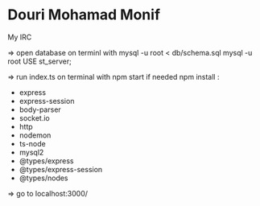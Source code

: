 # Douri Mohamad Monif

My IRC

=> open database on terminl with 
mysql -u root < db/schema.sql
mysql -u root
USE st_server;

=> run index.ts on terminal with
npm start
if needed npm install :
- express
- express-session
- body-parser
- socket.io
- http
- nodemon
- ts-node
- mysql2
- @types/express
- @types/express-session
- @types/nodes

=> go to localhost:3000/
